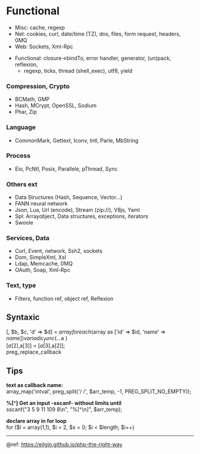 # Functional

- Misc: cache, regexp 
- Net: cookies, curl, date/time (TZ), dns, files, form request, headers, 0MQ
- Web: Sockets, Xml-Rpc  
+ Functional: closure->bindTo, error handler, generator, (un)pack, reflexion, 
  - regexp, ticks, thread (shell_exec), utf8, yield

### Compression, Crypto
- BCMath, GMP
- Hash, MCrypt, OpenSSL, Sodium
- Phar, Zip

### Language
- CommonMark, Gettext, Iconv, Intl, Parle, MbString

### Process
- Eio, PcNtl, Posix, Parallele, pThread, Sync

### Others ext
- Data Structures (Hash, Sequence, Vector...)
- FANN neural network
- Json, Lua, Url (encode), Stream (zip://), V8js, Yaml
- Spl: Arrayobject, Data structures, exceptions, iterators
- Swoole

### Services, Data
- Curl, Event, network, Ssh2, sockets
- Dom, SimpleXml, Xsl
- Ldap, Memcache, 0MQ
- OAuth, Soap, Xml-Rpc

### Text, type
- Filters, function ref, object ref, Reflexion

Syntaxic
---
[, $b, $c, 'd' => $d] = $array   
foreach ($array as ['id' => $id, 'name' => $name])     
variadic_func( ...$a )  
[$a[2],$a[3]] = [$a[3],$a[2]];   
preg_replace_callback   

Tips
--- 
**text as callback name:**      
array_map('intval', preg_split('/ /', $arr_temp, -1, PREG_SPLIT_NO_EMPTY)); 

**%[^<char>] Get an input -sscanf- without limits until <char>**  
sscanf("3 5 9 11 109 8\n", "%[^\n]", $arr_temp);  

**declare array in for loop**  
for ($l = array(1,1), $i = 2, $x = 0; $i < $length; $i++)     

---
@ref: https://eilgin.github.io/php-the-right-way
